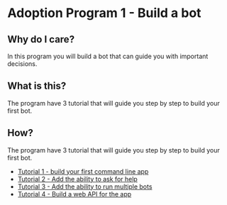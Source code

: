 # Adoption Program 1 - Build a bot

## Why do I care?
In this program you will build a bot that can guide you with important decisions.

## What is this?
The program have 3 tutorial that will guide you step by step to build your first bot.

## How?
The program have 3 tutorial that will guide you step by step to build your first bot.
* [Tutorial 1 - build your first command line app](/articles/adoption-program-1/tutorial-1/)
* [Tutorial 2 - Add the ability to ask for help](/articles/adoption-program-1/tutorial-2/)
* [Tutorial 3 - Add the ability to run multiple bots](/articles/adoption-program-1/tutorial-3/)
* [Tutorial 4 - Build a web API for the app](/articles/adoption-program-1/tutorial-4/)
